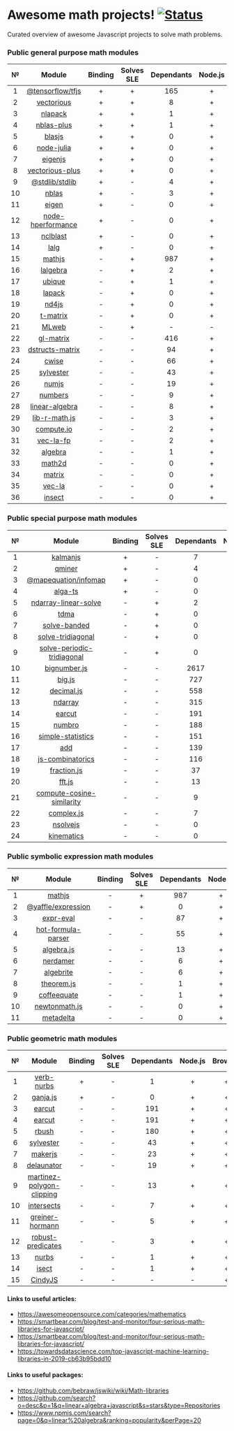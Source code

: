 # Awesome math projects! [![Status](https://github.com/Wandalen/OverviewMath/workflows/Test/badge.svg)](https://github.com/Wandalen/OverviewMath/actions?query=workflow%3ATest)

Curated overview of awesome Javascript projects to solve math problems.

### Public general purpose math modules
|№|Module|Binding|Solves SLE|Dependants|Node.js|Browser|
|:-:|:-:|:--:|:--:|:--:|:--:|:--:|
|1|[@tensorflow/tfjs](https://github.com/tensorflow/tfjs)|+|+|165|+|+|
|2|[vectorious](https://github.com/mateogianolio/vectorious)|+|+|8|+|+|
|3|[nlapack](https://github.com/nperf/nlapack)|+|+|1|+|-|
|4|[nblas-plus](https://github.com/ukrbublik/nblas-plus)|+|+|1|+|-|
|5|[blasjs](https://github.com/jacobbogers/blasjs)|+|+|0|+|+|
|6|[node-julia](https://github.com/waTeim/node-julia)|+|+|0|+|-|
|7|[eigenjs](https://github.com/rick68/eigenjs)|+|+|0|+|-|
|8|[vectorious-plus](https://github.com/ukrbublik/vectorious-plus)|+|+|0|+|+|
|9|[@stdlib/stdlib](https://github.com/stdlib-js/stdlib)|+|-|4|+|+|
|10|[nblas](https://github.com/nperf/nblas)|+|-|3|+|-|
|11|[eigen](https://github.com/BertrandBev/eigen-js)|+|-|0|+|+|
|12|[node-hperformance](https://github.com/amatosc/node-hperformance)|+|-|0|+|-|
|13|[nclblast](https://github.com/nperf/nclblast)|+|-|0|+|-|
|14|[lalg](https://github.com/rcorbish/node-linalg)|+|-|0|+|-|
|15|[mathjs](https://github.com/josdejong/mathjs)|-|+|987|+|+|
|16|[lalgebra](https://github.com/isotopo/lalgebra)|-|+|2|+|+|
|17|[ubique](https://github.com/maxto/ubique)|-|+|1|+|+|
|18|[lapack](https://github.com/NaturalNode/node-lapack)|-|+|0|+|+|
|19|[nd4js](https://github.com/DirkToewe/nd4js)|-|+|0|+|+|
|20|[t-matrix](https://github.com/zakalwe314/t-matrix)|-|+|0|+|+|
|21|[MLweb](https://github.com/lauerfab/MLweb/)|-|+|-|-|+|
|22|[gl-matrix](https://github.com/toji/gl-matrix)|-|-|416|+|+|
|23|[dstructs-matrix](https://github.com/dstructs/matrix)|-|-|94|+|+|
|24|[cwise](https://github.com/scijs/cwise)|-|-|66|+|+|
|25|[sylvester](https://github.com/NaturalNode/node-sylvester)|-|-|43|+|+|
|26|[numjs](https://github.com/nicolaspanel/numjs)|-|-|19|+|+|
|27|[numbers](https://github.com/numbers/numbers.js)|-|-|9|+|+|
|28|[linear-algebra](https://github.com/hiddentao/linear-algebra)|-|-|8|+|+|
|29|[lib-r-math.js](https://github.com/R-js/libRmath.js)|-|-|3|+|+|
|30|[compute.io](https://github.com/compute-io/compute.io)|-|-|2|+|+|
|31|[vec-la-fp](https://github.com/francisrstokes/vec-la-fp)|-|-|2|+|+|
|32|[algebra](https://github.com/fibo/algebra)|-|-|1|+|+|
|33|[math2d](https://github.com/crazytoucan/math2d)|-|-|0|+|+|
|34|[matrix](https://github.com/raghavgujjar/matrix)|-|-|0|+|+|
|35|[vec-la](https://github.com/francisrstokes/vec-la)|-|-|0|+|+|
|36|[insect](https://github.com/sharkdp/insect)|-|-|0|+|+|

### Public special purpose math modules
|№|Module|Binding|Solves SLE|Dependants|Node.js|Browser|
|:-:|:-:|:--:|:--:|:--:|:--:|:--:|
|1|[kalmanjs](https://github.com/wouterbulten/kalmanjs)|+|-|7|+|+|
|2|[qminer](https://github.com/qminer/qminer)|+|-|4|+|-|
|3|[@mapequation/infomap](https://github.com/mapequation/infomap)|+|-|0|+|+|
|4|[alga-ts](https://github.com/algebraic-graphs/typescript)|+|-|0|+|+|
|5|[ndarray-linear-solve](https://github.com/scijs/ndarray-linear-solve)|-|+|2|+|+|
|6|[tdma](https://github.com/armancodv/tdma)|-|+|0|+|+|
|7|[solve-banded](https://github.com/scijs/solve-banded)|-|+|0|+|+|
|8|[solve-tridiagonal](https://github.com/scijs/solve-tridiagonal)|-|+|0|+|+|
|9|[solve-periodic-tridiagonal](https://github.com/scijs/solve-periodic-tridiagonal)|-|+|0|+|+|
|10|[bignumber.js](https://github.com/MikeMcl/bignumber.js)|-|-|2617|+|+|
|11|[big.js](https://github.com/MikeMcl/big.js)|-|-|727|+|+|
|12|[decimal.js](https://github.com/MikeMcl/decimal.js)|-|-|558|+|+|
|13|[ndarray](https://github.com/scijs/ndarray)|-|-|315|+|+|
|14|[earcut](https://github.com/glebec/lambda-talk)|-|-|191|+|+|
|15|[numbro](https://github.com/BenjaminVanRyseghem/numbro)|-|-|188|+|+|
|16|[simple-statistics](https://github.com/simple-statistics/simple-statistics)|-|-|151|+|+|
|17|[add](https://github.com/ben-ng/add)|-|-|139|+|+|
|18|[js-combinatorics](https://github.com/dankogai/js-combinatorics)|-|-|116|+|+|
|19|[fraction.js](https://github.com/infusion/Fraction.js)|-|-|37|+|+|
|20|[fft.js](https://github.com/indutny/fft.js)|-|-|13|+|+|
|21|[compute-cosine-similarity](https://github.com/compute-io/cosine-similarity)|-|-|9|+|+|
|22|[complex.js](https://github.com/infusion/Complex.js)|-|-|7|+|+|
|23|[nsolvejs](https://github.com/weasysolutions/Nsolvejs)|-|-|0|+|+|
|24|[kinematics](https://github.com/glumb/kinematics)|-|-|0|+|+|

### Public symbolic expression math modules
|№|Module|Binding|Solves SLE|Dependants|Node.js|Browser|
|:-:|:-:|:--:|:--:|:--:|:--:|:--:|
|1|[mathjs](https://github.com/josdejong/mathjs)|-|+|987|+|+|
|2|[@yaffle/expression](https://github.com/Yaffle/Expression)|-|+|0|+|+|
|3|[expr-eval](https://github.com/silentmatt/expr-eval)|-|-|87|+|+|
|4|[hot-formula-parser](https://github.com/handsontable/formula-parser)|-|-|55|+|+|
|5|[algebra.js](https://github.com/nicolewhite/algebra.js)|-|-|13|+|+|
|6|[nerdamer](https://github.com/jiggzson/nerdamer)|-|-|6|+|+|
|7|[algebrite](https://github.com/davidedc/Algebrite)|-|-|6|+|+|
|8|[theorem.js](https://github.com/arguiot/TheoremJS)|-|-|1|+|+|
|9|[coffeequate](https://github.com/MatthewJA/Coffeequate)|-|-|1|+|+|
|10|[newtonmath.js](https://github.com/benpryke/NewtonMath.js)|-|-|0|+|+|
|11|[metadelta](https://github.com/metadelta/metadelta)|-|-|0|+|+|

### Public geometric math modules
|№|Module|Binding|Solves SLE|Dependants|Node.js|Browser|
|:-:|:-:|:--:|:--:|:--:|:--:|:--:|
|1|[verb-nurbs](https://github.com/pboyer/verb)|+|-|1|+|+|
|2|[ganja.js](https://github.com/enkimute/ganja.js)|+|-|0|+|+|
|3|[earcut](https://github.com/mapbox/earcut)|-|-|191|+|+|
|4|[earcut](https://github.com/mapbox/earcut)|-|-|191|+|+|
|5|[rbush](https://github.com/mourner/rbush)|-|-|180|+|+|
|6|[sylvester](https://github.com/NaturalNode/node-sylvester)|-|-|43|+|+|
|7|[makerjs](https://github.com/microsoft/maker.js)|-|-|23|+|+|
|8|[delaunator](https://github.com/mapbox/delaunator)|-|-|19|+|+|
|9|[martinez-polygon-clipping](https://github.com/w8r/martinez)|-|-|13|+|+|
|10|[intersects](https://github.com/davidfig/intersects)|-|-|7|+|+|
|11|[greiner-hormann](https://github.com/w8r/GreinerHormann)|-|-|5|+|+|
|12|[robust-predicates](https://github.com/mourner/robust-predicates)|-|-|3|+|+|
|13|[nurbs](https://github.com/standardcyborg/nurbs)|-|-|1|+|+|
|14|[isect](https://github.com/anvaka/isect)|-|-|1|+|+|
|15|[CindyJS](https://github.com/CindyJS/CindyJS)|-|-|-|-|+|

#### Links to useful articles:
- https://awesomeopensource.com/categories/mathematics
- https://smartbear.com/blog/test-and-monitor/four-serious-math-libraries-for-javascript/
- https://smartbear.com/blog/test-and-monitor/four-serious-math-libraries-for-javascript/
- https://towardsdatascience.com/top-javascript-machine-learning-libraries-in-2019-cb63b95bdd10

#### Links to useful packages:
- https://github.com/bebraw/jswiki/wiki/Math-libraries
- https://github.com/search?o=desc&p=1&q=linear+algebra+javascript&s=stars&type=Repositories
- https://www.npmjs.com/search?page=0&q=linear%20algebra&ranking=popularity&perPage=20
